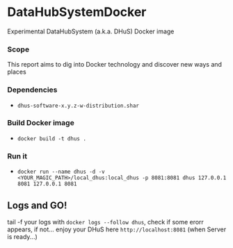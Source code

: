 # DataHubSystemDocker
Experimental DataHubSystem (a.k.a. DHuS) Docker image

### Scope
This report aims to dig into Docker technology and discover new ways and places 

### Dependencies
* `dhus-software-x.y.z-w-distribution.shar`

### Build Docker image
* `docker build -t dhus .`

### Run it
* `docker run --name dhus -d -v <YOUR_MAGIC_PATH>/local_dhus:local_dhus -p 8081:8081 dhus 127.0.0.1 8081 127.0.0.1 8081`

## Logs and GO!
tail -f your logs with `docker logs --follow dhus`, check if some erorr appears, if not... enjoy your DHuS here `http://localhost:8081` (when Server is ready...)
